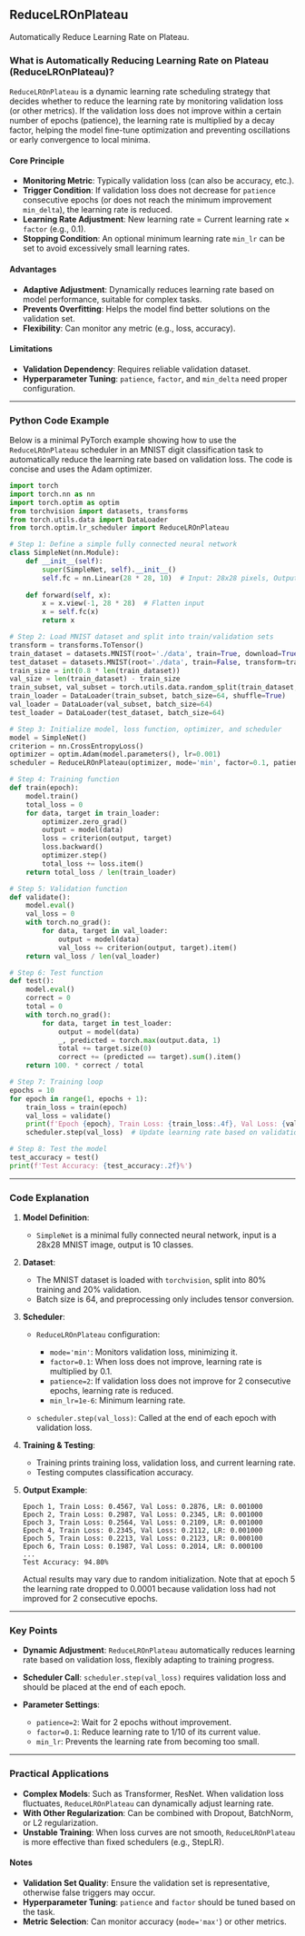 ## ReduceLROnPlateau

Automatically Reduce Learning Rate on Plateau.  

### What is Automatically Reducing Learning Rate on Plateau (ReduceLROnPlateau)?

`ReduceLROnPlateau` is a dynamic learning rate scheduling strategy that decides whether to reduce the learning rate by monitoring validation loss (or other metrics). If the validation loss does not improve within a certain number of epochs (patience), the learning rate is multiplied by a decay factor, helping the model fine-tune optimization and preventing oscillations or early convergence to local minima.

#### Core Principle

* **Monitoring Metric**: Typically validation loss (can also be accuracy, etc.).
* **Trigger Condition**: If validation loss does not decrease for `patience` consecutive epochs (or does not reach the minimum improvement `min_delta`), the learning rate is reduced.
* **Learning Rate Adjustment**: New learning rate = Current learning rate × `factor` (e.g., 0.1).
* **Stopping Condition**: An optional minimum learning rate `min_lr` can be set to avoid excessively small learning rates.

#### Advantages

* **Adaptive Adjustment**: Dynamically reduces learning rate based on model performance, suitable for complex tasks.
* **Prevents Overfitting**: Helps the model find better solutions on the validation set.
* **Flexibility**: Can monitor any metric (e.g., loss, accuracy).

#### Limitations

* **Validation Dependency**: Requires reliable validation dataset.
* **Hyperparameter Tuning**: `patience`, `factor`, and `min_delta` need proper configuration.

---

### Python Code Example

Below is a minimal PyTorch example showing how to use the `ReduceLROnPlateau` scheduler in an MNIST digit classification task to automatically reduce the learning rate based on validation loss. The code is concise and uses the Adam optimizer.

```python
import torch
import torch.nn as nn
import torch.optim as optim
from torchvision import datasets, transforms
from torch.utils.data import DataLoader
from torch.optim.lr_scheduler import ReduceLROnPlateau

# Step 1: Define a simple fully connected neural network
class SimpleNet(nn.Module):
    def __init__(self):
        super(SimpleNet, self).__init__()
        self.fc = nn.Linear(28 * 28, 10)  # Input: 28x28 pixels, Output: 10 classes
    
    def forward(self, x):
        x = x.view(-1, 28 * 28)  # Flatten input
        x = self.fc(x)
        return x

# Step 2: Load MNIST dataset and split into train/validation sets
transform = transforms.ToTensor()
train_dataset = datasets.MNIST(root='./data', train=True, download=True, transform=transform)
test_dataset = datasets.MNIST(root='./data', train=False, transform=transform)
train_size = int(0.8 * len(train_dataset))
val_size = len(train_dataset) - train_size
train_subset, val_subset = torch.utils.data.random_split(train_dataset, [train_size, val_size])
train_loader = DataLoader(train_subset, batch_size=64, shuffle=True)
val_loader = DataLoader(val_subset, batch_size=64)
test_loader = DataLoader(test_dataset, batch_size=64)

# Step 3: Initialize model, loss function, optimizer, and scheduler
model = SimpleNet()
criterion = nn.CrossEntropyLoss()
optimizer = optim.Adam(model.parameters(), lr=0.001)
scheduler = ReduceLROnPlateau(optimizer, mode='min', factor=0.1, patience=2, min_lr=1e-6)

# Step 4: Training function
def train(epoch):
    model.train()
    total_loss = 0
    for data, target in train_loader:
        optimizer.zero_grad()
        output = model(data)
        loss = criterion(output, target)
        loss.backward()
        optimizer.step()
        total_loss += loss.item()
    return total_loss / len(train_loader)

# Step 5: Validation function
def validate():
    model.eval()
    val_loss = 0
    with torch.no_grad():
        for data, target in val_loader:
            output = model(data)
            val_loss += criterion(output, target).item()
    return val_loss / len(val_loader)

# Step 6: Test function
def test():
    model.eval()
    correct = 0
    total = 0
    with torch.no_grad():
        for data, target in test_loader:
            output = model(data)
            _, predicted = torch.max(output.data, 1)
            total += target.size(0)
            correct += (predicted == target).sum().item()
    return 100. * correct / total

# Step 7: Training loop
epochs = 10
for epoch in range(1, epochs + 1):
    train_loss = train(epoch)
    val_loss = validate()
    print(f'Epoch {epoch}, Train Loss: {train_loss:.4f}, Val Loss: {val_loss:.4f}, LR: {optimizer.param_groups[0]["lr"]:.6f}')
    scheduler.step(val_loss)  # Update learning rate based on validation loss

# Step 8: Test the model
test_accuracy = test()
print(f'Test Accuracy: {test_accuracy:.2f}%')
```

---

### Code Explanation

1. **Model Definition**:

   * `SimpleNet` is a minimal fully connected neural network, input is a 28x28 MNIST image, output is 10 classes.

2. **Dataset**:

   * The MNIST dataset is loaded with `torchvision`, split into 80% training and 20% validation.
   * Batch size is 64, and preprocessing only includes tensor conversion.

3. **Scheduler**:

   * `ReduceLROnPlateau` configuration:

     * `mode='min'`: Monitors validation loss, minimizing it.
     * `factor=0.1`: When loss does not improve, learning rate is multiplied by 0.1.
     * `patience=2`: If validation loss does not improve for 2 consecutive epochs, learning rate is reduced.
     * `min_lr=1e-6`: Minimum learning rate.
   * `scheduler.step(val_loss)`: Called at the end of each epoch with validation loss.

4. **Training & Testing**:

   * Training prints training loss, validation loss, and current learning rate.
   * Testing computes classification accuracy.

5. **Output Example**:

   ```
   Epoch 1, Train Loss: 0.4567, Val Loss: 0.2876, LR: 0.001000
   Epoch 2, Train Loss: 0.2987, Val Loss: 0.2345, LR: 0.001000
   Epoch 3, Train Loss: 0.2564, Val Loss: 0.2109, LR: 0.001000
   Epoch 4, Train Loss: 0.2345, Val Loss: 0.2112, LR: 0.001000
   Epoch 5, Train Loss: 0.2213, Val Loss: 0.2123, LR: 0.000100
   Epoch 6, Train Loss: 0.1987, Val Loss: 0.2014, LR: 0.000100
   ...
   Test Accuracy: 94.80%
   ```

   Actual results may vary due to random initialization. Note that at epoch 5 the learning rate dropped to 0.0001 because validation loss had not improved for 2 consecutive epochs.

---

### Key Points

* **Dynamic Adjustment**: `ReduceLROnPlateau` automatically reduces learning rate based on validation loss, flexibly adapting to training progress.
* **Scheduler Call**: `scheduler.step(val_loss)` requires validation loss and should be placed at the end of each epoch.
* **Parameter Settings**:

  * `patience=2`: Wait for 2 epochs without improvement.
  * `factor=0.1`: Reduce learning rate to 1/10 of its current value.
  * `min_lr`: Prevents the learning rate from becoming too small.

---

### Practical Applications

* **Complex Models**: Such as Transformer, ResNet. When validation loss fluctuates, `ReduceLROnPlateau` can dynamically adjust learning rate.
* **With Other Regularization**: Can be combined with Dropout, BatchNorm, or L2 regularization.
* **Unstable Training**: When loss curves are not smooth, `ReduceLROnPlateau` is more effective than fixed schedulers (e.g., StepLR).

#### Notes

* **Validation Set Quality**: Ensure the validation set is representative, otherwise false triggers may occur.
* **Hyperparameter Tuning**: `patience` and `factor` should be tuned based on the task.
* **Metric Selection**: Can monitor accuracy (`mode='max'`) or other metrics.



